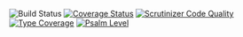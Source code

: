 ![Build Status](https://github.com/simplesamlphp/simplesamlphp-module-authcrypt/workflows/CI/badge.svg?branch=master)
[![Coverage Status](https://codecov.io/gh/simplesamlphp/simplesamlphp-module-authcrypt/branch/master/graph/badge.svg)](https://codecov.io/gh/simplesamlphp/simplesamlphp-module-authcrypt)
[![Scrutinizer Code Quality](https://scrutinizer-ci.com/g/simplesamlphp/simplesamlphp-module-authcrypt/badges/quality-score.png?b=master)](https://scrutinizer-ci.com/g/simplesamlphp/simplesamlphp-module-authcrypt/?branch=master)
[![Type Coverage](https://shepherd.dev/github/simplesamlphp/simplesamlphp-module-authcrypt/coverage.svg)](https://shepherd.dev/github/simplesamlphp/simplesamlphp-module-authcrypt)
[![Psalm Level](https://shepherd.dev/github/simplesamlphp/simplesamlphp-module-authcrypt/level.svg)](https://shepherd.dev/github/simplesamlphp/simplesamlphp-module-authcrypt)
